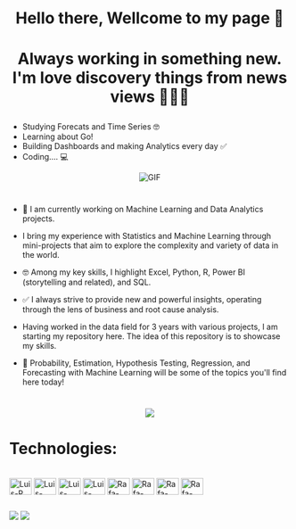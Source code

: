 <h1><p align="center">Hello there, Wellcome to my page 💭</p></h1>

##

<h1><p align="center">Always working in something new. I'm love discovery things from news views 👨🏿‍💻</p></h1>

- Studying Forecats and Time Series 🤓
- Learning about Go!
- Building Dashboards and making Analytics every day ✅
- Coding.... 💻

<p align="center">
  <img src="https://media.dev.to/cdn-cgi/image/width=1000,height=420,fit=cover,gravity=auto,format=auto/https%3A%2F%2Fdev-to-uploads.s3.amazonaws.com%2Fuploads%2Farticles%2Fe8nwc3rt8qk7k701vjg8.gif" width="auto" height="auto" alt="GIF">
</p>


#

- 🔭 I am currently working on Machine Learning and Data Analytics projects.

- I bring my experience with Statistics and Machine Learning through mini-projects that aim to explore the complexity and variety of data in the world.

- 🤓 Among my key skills, I highlight Excel, Python, R, Power BI (storytelling and related), and SQL.

- ✅ I always strive to provide new and powerful insights, operating through the lens of business and root cause analysis.

- Having worked in the data field for 3 years with various projects, I am starting my repository here. The idea of this repository is to showcase my skills.

- 📘 Probability, Estimation, Hypothesis Testing, Regression, and Forecasting with Machine Learning will be some of the topics you'll find here today!

#

<div align="center">
<picture>
  <source
    srcset="https://github-readme-stats.vercel.app/api?username=velosoberti&show_icons=true&theme=dracula"
    media="(prefers-color-scheme: dark)"
  />
  <source
    srcset="https://github-readme-stats.vercel.app/api?username=velosoberti&show_icons=true"
    media="(prefers-color-scheme: light), (prefers-color-scheme: no-preference)"
  />
  <img src="https://github-readme-stats.vercel.app/api?username=velosoberti&show_icons=true" />
</picture>
</div>


# Technologies:

<div style="display: inline_block"><br>
  <img align="center" alt="Luis-R" height="30" width="40" src="https://cdn.jsdelivr.net/gh/devicons/devicon@latest/icons/rstudio/rstudio-original.svg" />
  <img align="center" alt="Luis-python" height="30" width="40" src="https://cdn.jsdelivr.net/gh/devicons/devicon@latest/icons/python/python-original.svg" />
  <img align="center" alt="Luis-Postgr" height="30" width="40" src="https://cdn.jsdelivr.net/gh/devicons/devicon@latest/icons/postgresql/postgresql-original.svg" />
  <img align="center" alt="Luis-SQL" height="30" width="40" src="https://cdn.jsdelivr.net/gh/devicons/devicon@latest/icons/azuresqldatabase/azuresqldatabase-original.svg" />
  <img align="center" alt="Rafa-CSS" height="30" width="40" src="https://cdn.jsdelivr.net/gh/devicons/devicon@latest/icons/matplotlib/matplotlib-original-wordmark.svg" />
  <img align="center" alt="Rafa-Python" height="30" width="40" src="https://cdn.jsdelivr.net/gh/devicons/devicon@latest/icons/numpy/numpy-original-wordmark.svg" />
  <img align="center" alt="Rafa-Csharp" height="30" width="40" src="https://cdn.jsdelivr.net/gh/devicons/devicon@latest/icons/scikitlearn/scikitlearn-original.svg" />
  <img align="center" alt="Rafa-Csharp" height="30" width="40" src="https://cdn.jsdelivr.net/gh/devicons/devicon@latest/icons/pandas/pandas-original-wordmark.svg" />
</div>

  ##
 
<div> 
 <a href="https://velosoberti.github.io/luisveloso.github.io/" target="_blank"><img src="https://img.shields.io/badge/Blogger-FF5722?style=for-the-badge&logo=blogger&logoColor=white"></a> 
  <a href="https://www.linkedin.com/in/velosoberti/" target="_blank"><img src="https://img.shields.io/badge/-LinkedIn-%230077B5?style=for-the-badge&logo=linkedin&logoColor=white" target="_blank"></a> 
</div>
